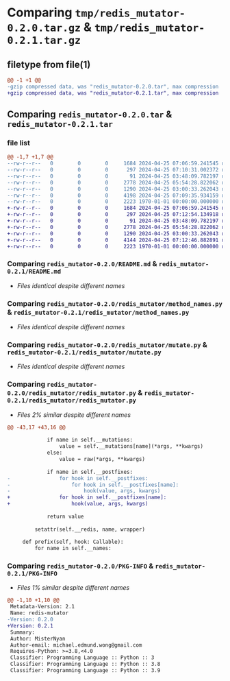 # Comparing `tmp/redis_mutator-0.2.0.tar.gz` & `tmp/redis_mutator-0.2.1.tar.gz`

## filetype from file(1)

```diff
@@ -1 +1 @@
-gzip compressed data, was "redis_mutator-0.2.0.tar", max compression
+gzip compressed data, was "redis_mutator-0.2.1.tar", max compression
```

## Comparing `redis_mutator-0.2.0.tar` & `redis_mutator-0.2.1.tar`

### file list

```diff
@@ -1,7 +1,7 @@
--rw-r--r--   0        0        0     1684 2024-04-25 07:06:59.241545 redis_mutator-0.2.0/README.md
--rw-r--r--   0        0        0      297 2024-04-25 07:10:31.002372 redis_mutator-0.2.0/pyproject.toml
--rw-r--r--   0        0        0       91 2024-04-25 03:48:09.782197 redis_mutator-0.2.0/redis_mutator/__init__.py
--rw-r--r--   0        0        0     2778 2024-04-25 05:54:28.822062 redis_mutator-0.2.0/redis_mutator/method_names.py
--rw-r--r--   0        0        0     1290 2024-04-25 03:00:33.262043 redis_mutator-0.2.0/redis_mutator/mutate.py
--rw-r--r--   0        0        0     4198 2024-04-25 07:09:35.934159 redis_mutator-0.2.0/redis_mutator/redis_mutator.py
--rw-r--r--   0        0        0     2223 1970-01-01 00:00:00.000000 redis_mutator-0.2.0/PKG-INFO
+-rw-r--r--   0        0        0     1684 2024-04-25 07:06:59.241545 redis_mutator-0.2.1/README.md
+-rw-r--r--   0        0        0      297 2024-04-25 07:12:54.134918 redis_mutator-0.2.1/pyproject.toml
+-rw-r--r--   0        0        0       91 2024-04-25 03:48:09.782197 redis_mutator-0.2.1/redis_mutator/__init__.py
+-rw-r--r--   0        0        0     2778 2024-04-25 05:54:28.822062 redis_mutator-0.2.1/redis_mutator/method_names.py
+-rw-r--r--   0        0        0     1290 2024-04-25 03:00:33.262043 redis_mutator-0.2.1/redis_mutator/mutate.py
+-rw-r--r--   0        0        0     4144 2024-04-25 07:12:46.882891 redis_mutator-0.2.1/redis_mutator/redis_mutator.py
+-rw-r--r--   0        0        0     2223 1970-01-01 00:00:00.000000 redis_mutator-0.2.1/PKG-INFO
```

### Comparing `redis_mutator-0.2.0/README.md` & `redis_mutator-0.2.1/README.md`

 * *Files identical despite different names*

### Comparing `redis_mutator-0.2.0/redis_mutator/method_names.py` & `redis_mutator-0.2.1/redis_mutator/method_names.py`

 * *Files identical despite different names*

### Comparing `redis_mutator-0.2.0/redis_mutator/mutate.py` & `redis_mutator-0.2.1/redis_mutator/mutate.py`

 * *Files identical despite different names*

### Comparing `redis_mutator-0.2.0/redis_mutator/redis_mutator.py` & `redis_mutator-0.2.1/redis_mutator/redis_mutator.py`

 * *Files 2% similar despite different names*

```diff
@@ -43,17 +43,16 @@
 
             if name in self.__mutations:
                 value = self.__mutations[name](*args, **kwargs)
             else:
                 value = raw(*args, **kwargs)
 
             if name in self.__postfixes:
-                for hook in self.__postfixes:
-                    for hook in self.__postfixes[name]:
-                        hook(value, args, kwargs)
+                for hook in self.__postfixes[name]:
+                    hook(value, args, kwargs)
 
             return value
 
         setattr(self.__redis, name, wrapper)
 
     def prefix(self, hook: Callable):
         for name in self.__names:
```

### Comparing `redis_mutator-0.2.0/PKG-INFO` & `redis_mutator-0.2.1/PKG-INFO`

 * *Files 1% similar despite different names*

```diff
@@ -1,10 +1,10 @@
 Metadata-Version: 2.1
 Name: redis-mutator
-Version: 0.2.0
+Version: 0.2.1
 Summary: 
 Author: MisterNyan
 Author-email: michael.edmund.wong@gmail.com
 Requires-Python: >=3.8,<4.0
 Classifier: Programming Language :: Python :: 3
 Classifier: Programming Language :: Python :: 3.8
 Classifier: Programming Language :: Python :: 3.9
```


